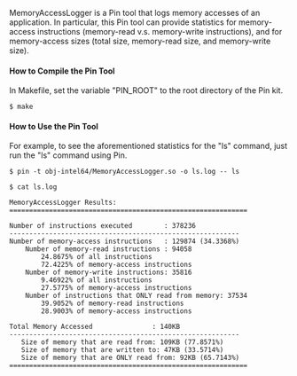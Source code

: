 MemoryAccessLogger is a Pin tool that logs memory accesses of an application. In particular, this Pin tool can provide statistics for memory-access instructions (memory-read v.s. memory-write instructions), and for memory-access sizes (total size, memory-read size, and memory-write size).

#### How to Compile the Pin Tool
In Makefile, set the variable "PIN_ROOT" to the root directory of the Pin kit.

`$ make`

#### How to Use the Pin Tool
For example, to see the aforementioned statistics for the "ls" command, just run the "ls" command using Pin.

`$ pin -t obj-intel64/MemoryAccessLogger.so -o ls.log -- ls`

`$ cat ls.log`
	

    MemoryAccessLogger Results: 
    ============================================================
    
    Number of instructions executed        : 378236
    ----------------------------------------------------------
    Number of memory-access instructions   : 129874 (34.3368%) 
        Number of memory-read instructions : 94058
            24.8675% of all instructions
            72.4225% of memory-access instructions
        Number of memory-write instructions: 35816
            9.46922% of all instructions
            27.5775% of memory-access instructions
        Number of instructions that ONLY read from memory: 37534
            39.9052% of memory-read instructions
            28.9003% of memory-access instructions
    
    Total Memory Accessed               : 140KB 
    ----------------------------------------------------------
       Size of memory that are read from: 109KB (77.8571%) 
       Size of memory that are written to: 47KB (33.5714%) 
       Size of memory that are ONLY read from: 92KB (65.7143%) 
    ============================================================
    
